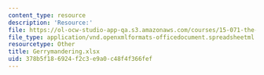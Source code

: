 ```yaml
---
content_type: resource
description: 'Resource:'
file: https://ol-ocw-studio-app-qa.s3.amazonaws.com/courses/15-071-the-analytics-edge-spring-2017/378b5f186924f2c3e9a0c48f4f366fef_Gerrymandering.xlsx
file_type: application/vnd.openxmlformats-officedocument.spreadsheetml.sheet
resourcetype: Other
title: Gerrymandering.xlsx
uid: 378b5f18-6924-f2c3-e9a0-c48f4f366fef
---
```

